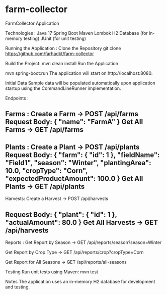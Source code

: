# farm-collector
FarmCollector Application

Technologies :
Java 17
Spring Boot
Maven
Lombok
H2 Database (for in-memory testing)
JUnit (for unit testing)

Running the Application :
Clone the Repository
git clone https://github.com/farhadkt/farm-collector

Build the Project:
mvn clean install
Run the Application

mvn spring-boot:run
The application will start on http://localhost:8080.

Initial Data
Sample data will be populated automatically upon application startup using the CommandLineRunner implementation.

Endpoints :

Farms :
Create a Farm -> POST /api/farms
Request Body:
{
    "name": "FarmA"
}
Get All Farms -> GET /api/farms
------------------------------------------
Plants :
Create a Plant -> POST /api/plants
Request Body:
{
    "farm": {
        "id": 1
    },
    "fieldName": "Field1",
    "season": "Winter",
    "plantingArea": 10.0,
    "cropType": "Corn",
    "expectedProductAmount": 100.0
}
Get All Plants -> GET /api/plants
---------------------------------------
Harvests:
Create a Harvest -> POST /api/harvests

Request Body:
{
    "plant": {
        "id": 1
    },
    "actualAmount": 80.0
}
Get All Harvests -> GET /api/harvests
--------------------------------------------
Reports :
Get Report by Season -> GET /api/reports/season?season=Winter

Get Report by Crop Type -> GET /api/reports/crop?cropType=Corn

Get Report for All Seasons -> GET /api/reports/all-seasons

Testing
Run unit tests using Maven:
mvn test

Notes
The application uses an in-memory H2 database for development and testing.
